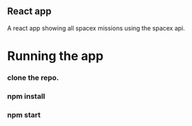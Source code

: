 ## React app

A react app showing all spacex missions using the spacex api.

# Running the app

### clone the repo.

### npm install

### npm start
